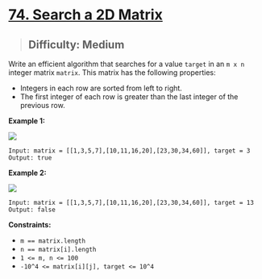 # [74. Search a 2D Matrix](https://leetcode.com/problems/search-a-2d-matrix/)

> ## Difficulty: Medium

Write an efficient algorithm that searches for a value `target` in an `m x n` integer matrix `matrix`. This matrix has the following properties:

- Integers in each row are sorted from left to right.
- The first integer of each row is greater than the last integer of the previous row.

**Example 1:**

![](https://assets.leetcode.com/uploads/2020/10/05/mat.jpg)

```
Input: matrix = [[1,3,5,7],[10,11,16,20],[23,30,34,60]], target = 3
Output: true
```

**Example 2:**

![](https://assets.leetcode.com/uploads/2020/10/05/mat2.jpg)

```
Input: matrix = [[1,3,5,7],[10,11,16,20],[23,30,34,60]], target = 13
Output: false
```

**Constraints:**

- `m == matrix.length`
- `n == matrix[i].length`
- `1 <= m, n <= 100`
- `-10^4 <= matrix[i][j], target <= 10^4`

